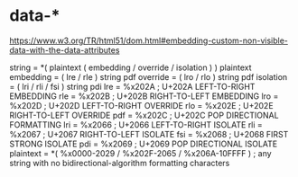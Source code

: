 # data-*  



https://www.w3.org/TR/html51/dom.html#embedding-custom-non-visible-data-with-the-data-attributes




string        = *( plaintext ( embedding / override / isolation ) ) plaintext
embedding     = ( lre / rle ) string pdf
override      = ( lro / rlo ) string pdf
isolation     = ( lri / rli / fsi ) string pdi
lre           = %x202A ; U+202A LEFT-TO-RIGHT EMBEDDING
rle           = %x202B ; U+202B RIGHT-TO-LEFT EMBEDDING
lro           = %x202D ; U+202D LEFT-TO-RIGHT OVERRIDE
rlo           = %x202E ; U+202E RIGHT-TO-LEFT OVERRIDE
pdf           = %x202C ; U+202C POP DIRECTIONAL FORMATTING
lri           = %x2066 ; U+2066 LEFT-TO-RIGHT ISOLATE
rli           = %x2067 ; U+2067 RIGHT-TO-LEFT ISOLATE
fsi           = %x2068 ; U+2068 FIRST STRONG ISOLATE
pdi           = %x2069 ; U+2069 POP DIRECTIONAL ISOLATE
plaintext     = *( %x0000-2029 / %x202F-2065 / %x206A-10FFFF )
                ; any string with no bidirectional-algorithm formatting characters











